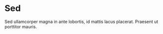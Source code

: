 # Sed

Sed ullamcorper magna in ante lobortis, id mattis lacus placerat. Praesent ut porttitor mauris.

